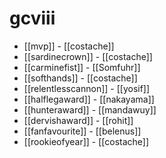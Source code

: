 # gcviii

* [[mvp]] - [[costache]]
* [[sardinecrown]] - [[costache]]
* [[carminefist]] - [[Somfuhr]]
* [[softhands]] - [[costache]]
* [[relentlesscannon]] - [[yosif]]
* [[halflegaward]] - [[nakayama]]
* [[hunteraward]] - [[mandawuy]]
* [[dervishaward]] - [[rohit]]
* [[fanfavourite]] - [[belenus]]
* [[rookieofyear]] - [[costache]]